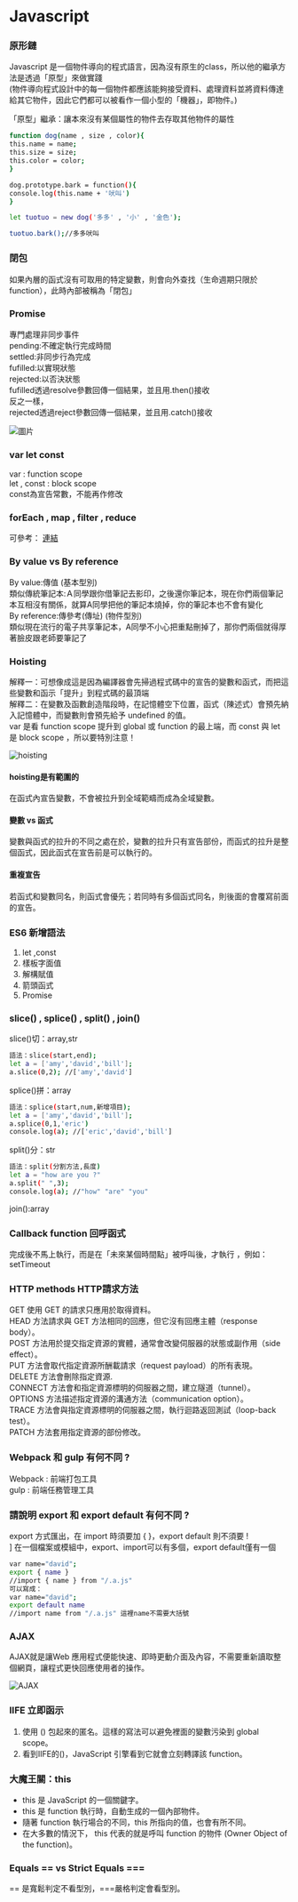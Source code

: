 <h1>Javascript</h1>

<h3>原形鏈</h3>
Javascript 是一個物件導向的程式語言，因為沒有原生的class，所以他的繼承方法是透過「原型」來做實踐<br>
(物件導向程式設計中的每一個物件都應該能夠接受資料、處理資料並將資料傳達給其它物件，因此它們都可以被看作一個小型的「機器」，即物件。)<br>

「原型」繼承：讓本來沒有某個屬性的物件去存取其他物件的屬性<br>

```bash
function dog(name , size , color){
this.name = name;
this.size = size;
this.color = color;
}

dog.prototype.bark = function(){
console.log(this.name + '吠叫')
}

let tuotuo = new dog('多多' , '小' , '金色');

tuotuo.bark();//多多吠叫
```

<h3>閉包</h3>
<p>如果內層的函式沒有可取用的特定變數，則會向外查找（生命週期只限於function），此時內部被稱為「閉包」</p>
<h3>Promise</h3>
專門處理非同步事件<br>
pending:不確定執行完成時間<br>
settled:非同步行為完成<br>
fufilled:以實現狀態<br>
rejected:以否決狀態<br>
fufilled透過resolve參數回傳一個結果，並且用.then()接收<br>
反之一樣，<br>
rejected透過reject參數回傳一個結果，並且用.catch()接收<br>

![圖片](https://www.evernote.com/l/AWuk8tRXUFVF8JzjhtndGFItrcWJlPnYZJkB/image.png)

<h3>var let const</h3>
var : function scope<br>
let , const : block scope<br>
const為宣告常數，不能再作修改
<h3>forEach , map , filter , reduce</h3>

可參考：  [連結](https://github.com/janlin002/JS30DAY/tree/main/day4)

<h3>By value vs By reference</h3>
By value:傳值 (基本型別) <br>
類似傳統筆記本:Ａ同學跟你借筆記去影印，之後還你筆記本，現在你們兩個筆記本互相沒有關係，就算A同學把他的筆記本燒掉，你的筆記本也不會有變化<br>
By reference:傳參考(傳址) (物件型別)<br>
類似現在流行的電子共享筆記本，A同學不小心把重點刪掉了，那你們兩個就得厚著臉皮跟老師要筆記了<br>

<h3>Hoisting</h3>
解釋一：可想像成這是因為編譯器會先掃過程式碼中的宣告的變數和函式，而把這些變數和函示「提升」到程式碼的最頂端<br>
解釋二：在變數及函數創造階段時，在記憶體空下位置，函式（陳述式）會預先納入記憶體中，而變數則會預先給予 undefined 的值。<br>
var 是看 function scope 提升到 global 或 function 的最上端，而 const 與 let 是 block scope ，所以要特別注意！<br>

![hoisting](https://miro.medium.com/max/1400/1*uP3VBQXRGgw2nFtSqFYWGQ.png)

<h4>hoisting是有範圍的</h4>
在函式內宣告變數，不會被拉升到全域範疇而成為全域變數。<br>
<h4>變數 vs 函式</h4>
變數與函式的拉升的不同之處在於，變數的拉升只有宣告部份，而函式的拉升是整個函式，因此函式在宣告前是可以執行的。<br>
<h4>重複宣告</h4>
若函式和變數同名，則函式會優先；若同時有多個函式同名，則後面的會覆寫前面的宣告。
<h3>ES6 新增語法</h3>
<ol>
    <li>let ,const</li>
    <li>樣板字面值</li>
    <li>解構賦值</li>
    <li>箭頭函式</li>
    <li>Promise</li>
</ol>
<h3>slice() , splice() , split() , join()</h3>
slice()切：array,str<br>

```bash
語法：slice(start,end);
let a = ['amy','david','bill'];
a.slice(0,2); //['amy','david']
```

splice()拼：array<br>

```bash
語法：splice(start,num,新增項目);
let a = ['amy','david','bill'];
a.splice(0,1,'eric')
console.log(a); //['eric','david','bill']

```

split()分：str<br>

```bash
語法：split(分割方法,長度)
let a = "how are you ?"
a.split(" ",3);
console.log(a); //"how" "are" "you"
```

join():array<br>

<h3>Callback function 回呼函式</h3>
完成後不馬上執行，而是在「未來某個時間點」被呼叫後，才執行 ，例如：setTimeout
<h3>HTTP methods HTTP請求方法</h3>

GET 使用 GET 的請求只應用於取得資料。<br>
HEAD 方法請求與 GET 方法相同的回應，但它沒有回應主體（response body）。<br>
POST 方法用於提交指定資源的實體，通常會改變伺服器的狀態或副作用（side effect）。<br>
PUT 方法會取代指定資源所酬載請求（request payload）的所有表現。<br>
DELETE 方法會刪除指定資源.<br>
CONNECT 方法會和指定資源標明的伺服器之間，建立隧道（tunnel）。<br>
OPTIONS 方法描述指定資源的溝通方法（communication option）。<br>
TRACE 方法會與指定資源標明的伺服器之間，執行迴路返回測試（loop-back test）。<br>
PATCH 方法套用指定資源的部份修改。<br>

<h3> Webpack 和 gulp 有何不同 ?</h3>
Webpack : 前端打包工具<br>
gulp : 前端任務管理工具<br>

<h3>請說明 export 和 export default 有何不同 ?</h3>
export 方式匯出，在 import 時須要加 { }，export default 則不須要 !<br>]
在一個檔案或模組中，export、import可以有多個，export default僅有一個<br>

```bash
var name="david";
export { name }
//import { name } from "/.a.js" 
可以寫成：
var name="david";
export default name
//import name from "/.a.js" 這裡name不需要大括號
```

<h3>AJAX</h3>
AJAX就是讓Web 應用程式便能快速、即時更動介面及內容，不需要重新讀取整個網頁，讓程式更快回應使用者的操作。


![AJAX](https://encrypted-tbn0.gstatic.com/images?q=tbn:ANd9GcSM4QBIXOpwCTASkD1wsDATry9PBgujCeAeaw&usqp=CAU)

<h3>IIFE 立即函示</h3>

1. 使用 () 包起來的匿名。這樣的寫法可以避免裡面的變數污染到 global scope。<br>
2. 看到IIFE的()，JavaScript 引擎看到它就會立刻轉譯該 function。<br>

<h3>大魔王關：this</h3>

- this 是 JavaScript 的一個關鍵字。<br>
- this 是 function 執行時，自動生成的一個內部物件。<br>
- 隨著 function 執行場合的不同，this 所指向的值，也會有所不同。<br>
- 在大多數的情況下， this 代表的就是呼叫 function 的物件 (Owner Object of the function)。<br>

<h3>Equals == vs Strict Equals ===</h3>

== 是寬鬆判定不看型別，===嚴格判定會看型別。
